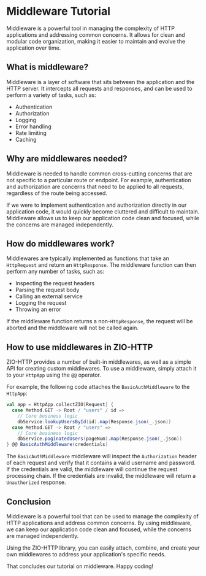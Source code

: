 # Middleware Tutorial

Middleware is a powerful tool in managing the complexity of HTTP applications and addressing common concerns. It allows for clean and modular code organization, making it easier to maintain and evolve the application over time.

## What is middleware?

Middleware is a layer of software that sits between the application and the HTTP server. It intercepts all requests and responses, and can be used to perform a variety of tasks, such as:

* Authentication
* Authorization
* Logging
* Error handling
* Rate limiting
* Caching

## Why are middlewares needed?

Middleware is needed to handle common cross-cutting concerns that are not specific to a particular route or endpoint. For example, authentication and authorization are concerns that need to be applied to all requests, regardless of the route being accessed.

If we were to implement authentication and authorization directly in our application code, it would quickly become cluttered and difficult to maintain. Middleware allows us to keep our application code clean and focused, while the concerns are managed independently.

## How do middlewares work?

Middlewares are typically implemented as functions that take an `HttpRequest` and return an `HttpResponse`. The middleware function can then perform any number of tasks, such as:

* Inspecting the request headers
* Parsing the request body
* Calling an external service
* Logging the request
* Throwing an error

If the middleware function returns a non-`HttpResponse`, the request will be aborted and the middleware will not be called again.

## How to use middlewares in ZIO-HTTP

ZIO-HTTP provides a number of built-in middlewares, as well as a simple API for creating custom middlewares. To use a middleware, simply attach it to your `HttpApp` using the `@@` operator.

For example, the following code attaches the `BasicAuthMiddleware` to the `HttpApp`:

```scala
val app = HttpApp.collectZIO[Request] {
  case Method.GET -> Root / "users" / id =>
    // Core business logic
    dbService.lookupUsersById(id).map(Response.json(_.json))
  case Method.GET -> Root / "users" =>
    // Core business logic
    dbService.paginatedUsers(pageNum).map(Response.json(_.json))
} @@ BasicAuthMiddleware(credentials)
```

The `BasicAuthMiddleware` middleware will inspect the `Authorization` header of each request and verify that it contains a valid username and password. If the credentials are valid, the middleware will continue the request processing chain. If the credentials are invalid, the middleware will return a `Unauthorized` response.

## Conclusion

Middleware is a powerful tool that can be used to manage the complexity of HTTP applications and address common concerns. By using middleware, we can keep our application code clean and focused, while the concerns are managed independently.

Using the ZIO-HTTP library, you can easily attach, combine, and create your own middlewares to address your application's specific needs.

That concludes our tutorial on middleware. Happy coding!